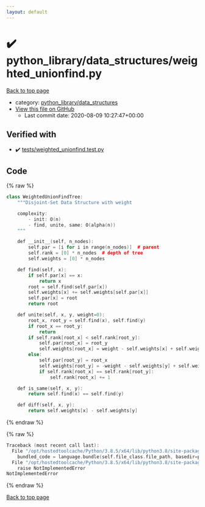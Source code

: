 ```yaml
---
layout: default
---
```


<!-- mathjax config similar to math.stackexchange -->
<script type="text/javascript" async
  src="https://cdnjs.cloudflare.com/ajax/libs/mathjax/2.7.5/MathJax.js?config=TeX-MML-AM_CHTML">
</script>
<script type="text/x-mathjax-config">
  MathJax.Hub.Config({
    TeX: { equationNumbers: { autoNumber: "AMS" }},
    tex2jax: {
      inlineMath: [ ['$','$'] ],
      processEscapes: true
    },
    "HTML-CSS": { matchFontHeight: false },
    displayAlign: "left",
    displayIndent: "2em"
  });
</script>

<script type="text/javascript" src="https://cdnjs.cloudflare.com/ajax/libs/jquery/3.4.1/jquery.min.js"></script>
<script src="https://cdn.jsdelivr.net/npm/jquery-balloon-js@1.1.2/jquery.balloon.min.js" integrity="sha256-ZEYs9VrgAeNuPvs15E39OsyOJaIkXEEt10fzxJ20+2I=" crossorigin="anonymous"></script>
<script type="text/javascript" src="../../../assets/js/copy-button.js"></script>
<link rel="stylesheet" href="../../../assets/css/copy-button.css" />


# :heavy_check_mark: python_library/data_structures/weighted_unionfind.py

<a href="../../../index.html">Back to top page</a>

* category: <a href="../../../index.html#4f7277da04114aac533381a4614f94a3">python_library/data_structures</a>
* <a href="{{ site.github.repository_url }}/blob/master/python_library/data_structures/weighted_unionfind.py">View this file on GitHub</a>
    - Last commit date: 2020-08-09 10:27:47+00:00




## Verified with

* :heavy_check_mark: <a href="../../../verify/tests/weighted_unionfind.test.py.html">tests/weighted_unionfind.test.py</a>


## Code

<a id="unbundled"></a>
{% raw %}
```cpp
class WeightedUnionFindTree:
    """Disjoint-Set Data Structure with weight

    complexity:
        - init: O(n)
        - find, unite, same: O(alpha(n))
    """

    def __init__(self, n_nodes):
        self.par = [i for i in range(n_nodes)]  # parent
        self.rank = [0] * n_nodes  # depth of tree
        self.weights = [0] * n_nodes

    def find(self, x):
        if self.par[x] == x:
            return x
        root = self.find(self.par[x])
        self.weights[x] += self.weights[self.par[x]]
        self.par[x] = root
        return root

    def unite(self, x, y, weight=0):
        root_x, root_y = self.find(x), self.find(y)
        if root_x == root_y:
            return
        if self.rank[root_x] < self.rank[root_y]:
            self.par[root_x] = root_y
            self.weights[root_x] = weight - self.weights[x] + self.weights[y]
        else:
            self.par[root_y] = root_x
            self.weights[root_y] = -weight - self.weights[y] + self.weights[x]
            if self.rank[root_x] == self.rank[root_y]:
                self.rank[root_x] += 1

    def is_same(self, x, y):
        return self.find(x) == self.find(y)

    def diff(self, x, y):
        return self.weights[x] - self.weights[y]

```
{% endraw %}

<a id="bundled"></a>
{% raw %}
```cpp
Traceback (most recent call last):
  File "/opt/hostedtoolcache/Python/3.8.5/x64/lib/python3.8/site-packages/onlinejudge_verify/docs.py", line 349, in write_contents
    bundled_code = language.bundle(self.file_class.file_path, basedir=pathlib.Path.cwd())
  File "/opt/hostedtoolcache/Python/3.8.5/x64/lib/python3.8/site-packages/onlinejudge_verify/languages/python.py", line 61, in bundle
    raise NotImplementedError
NotImplementedError

```
{% endraw %}

<a href="../../../index.html">Back to top page</a>

